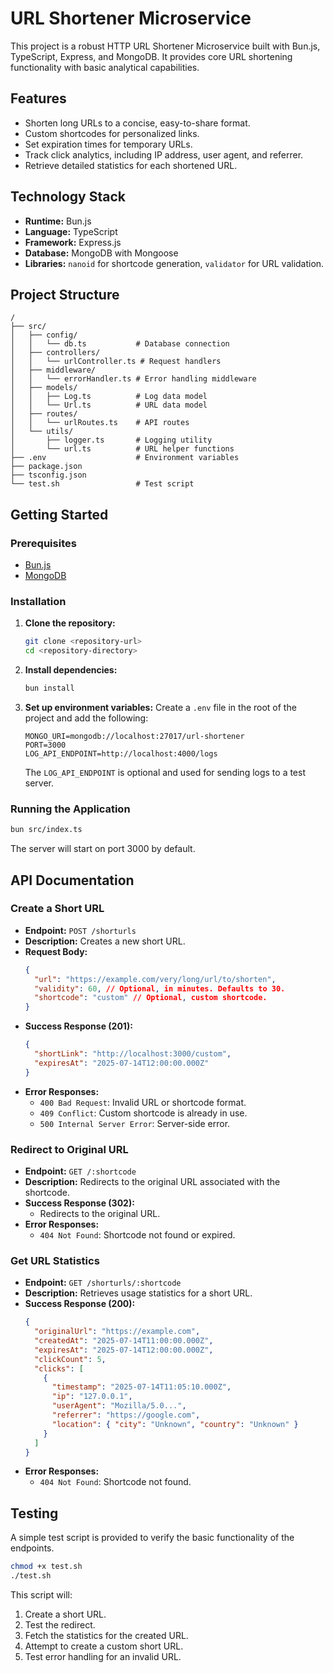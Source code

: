 # URL Shortener Microservice

This project is a robust HTTP URL Shortener Microservice built with Bun.js, TypeScript, Express, and MongoDB. It provides core URL shortening functionality with basic analytical capabilities.

## Features

- Shorten long URLs to a concise, easy-to-share format.
- Custom shortcodes for personalized links.
- Set expiration times for temporary URLs.
- Track click analytics, including IP address, user agent, and referrer.
- Retrieve detailed statistics for each shortened URL.

## Technology Stack

- **Runtime:** Bun.js
- **Language:** TypeScript
- **Framework:** Express.js
- **Database:** MongoDB with Mongoose
- **Libraries:** `nanoid` for shortcode generation, `validator` for URL validation.

## Project Structure

```
/
├── src/
│   ├── config/
│   │   └── db.ts           # Database connection
│   ├── controllers/
│   │   └── urlController.ts # Request handlers
│   ├── middleware/
│   │   └── errorHandler.ts # Error handling middleware
│   ├── models/
│   │   ├── Log.ts          # Log data model
│   │   └── Url.ts          # URL data model
│   ├── routes/
│   │   └── urlRoutes.ts    # API routes
│   └── utils/
│       ├── logger.ts       # Logging utility
│       └── url.ts          # URL helper functions
├── .env                    # Environment variables
├── package.json
├── tsconfig.json
└── test.sh                 # Test script
```

## Getting Started

### Prerequisites

- [Bun.js](https://bun.sh/)
- [MongoDB](https://www.mongodb.com/)

### Installation

1.  **Clone the repository:**

    ```bash
    git clone <repository-url>
    cd <repository-directory>
    ```

2.  **Install dependencies:**

    ```bash
    bun install
    ```

3.  **Set up environment variables:**
    Create a `.env` file in the root of the project and add the following:
    ```
    MONGO_URI=mongodb://localhost:27017/url-shortener
    PORT=3000
    LOG_API_ENDPOINT=http://localhost:4000/logs
    ```
    The `LOG_API_ENDPOINT` is optional and used for sending logs to a test server.

### Running the Application

```bash
bun src/index.ts
```

The server will start on port 3000 by default.

## API Documentation

### Create a Short URL

- **Endpoint:** `POST /shorturls`
- **Description:** Creates a new short URL.
- **Request Body:**
  ```json
  {
    "url": "https://example.com/very/long/url/to/shorten",
    "validity": 60, // Optional, in minutes. Defaults to 30.
    "shortcode": "custom" // Optional, custom shortcode.
  }
  ```
- **Success Response (201):**
  ```json
  {
    "shortLink": "http://localhost:3000/custom",
    "expiresAt": "2025-07-14T12:00:00.000Z"
  }
  ```
- **Error Responses:**
  - `400 Bad Request`: Invalid URL or shortcode format.
  - `409 Conflict`: Custom shortcode is already in use.
  - `500 Internal Server Error`: Server-side error.

### Redirect to Original URL

- **Endpoint:** `GET /:shortcode`
- **Description:** Redirects to the original URL associated with the shortcode.
- **Success Response (302):**
  - Redirects to the original URL.
- **Error Responses:**
  - `404 Not Found`: Shortcode not found or expired.

### Get URL Statistics

- **Endpoint:** `GET /shorturls/:shortcode`
- **Description:** Retrieves usage statistics for a short URL.
- **Success Response (200):**
  ```json
  {
    "originalUrl": "https://example.com",
    "createdAt": "2025-07-14T11:00:00.000Z",
    "expiresAt": "2025-07-14T12:00:00.000Z",
    "clickCount": 5,
    "clicks": [
      {
        "timestamp": "2025-07-14T11:05:10.000Z",
        "ip": "127.0.0.1",
        "userAgent": "Mozilla/5.0...",
        "referrer": "https://google.com",
        "location": { "city": "Unknown", "country": "Unknown" }
      }
    ]
  }
  ```
- **Error Responses:**
  - `404 Not Found`: Shortcode not found.

## Testing

A simple test script is provided to verify the basic functionality of the endpoints.

```bash
chmod +x test.sh
./test.sh
```

This script will:

1.  Create a short URL.
2.  Test the redirect.
3.  Fetch the statistics for the created URL.
4.  Attempt to create a custom short URL.
5.  Test error handling for an invalid URL.
